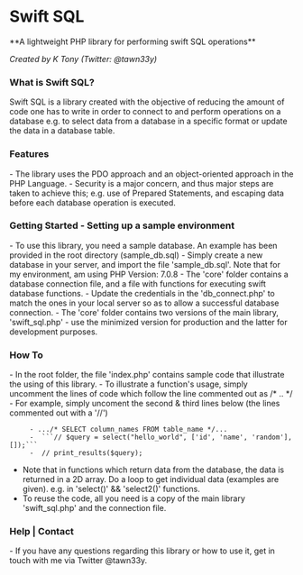<h1>Swift SQL</h1>
**A lightweight PHP library for performing swift SQL operations**

*Created by K Tony (Twitter: @tawn33y)*

<h3>What is Swift SQL?</h3>
Swift SQL is a library created with the objective of reducing the amount of code one has to write in order to connect to and perform operations on a database e.g. to select data from a database in a specific format or update the data in a database table.

<h3>Features</h3>
  - The library uses the PDO approach and an object-oriented approach in the PHP Language.
  - Security is a major concern, and thus major steps are taken to achieve this;
      e.g. use of Prepared Statements, and escaping data before each database operation is executed.

<h3>Getting Started - Setting up a sample environment</h3>
   - To use this library, you need a sample database. An example has been provided in the root directory (sample_db.sql)
   - Simply create a new database in your server, and import the file 'sample_db.sql'. Note that for my environment, am using PHP Version: 7.0.8
   - The 'core' folder contains a database connection file, and a file with functions for executing swift database functions.
   - Update the credentials in the 'db_connect.php' to match the ones in your local server so as to allow a successful database connection.
   - The 'core' folder contains two versions of the main library, 'swift_sql.php' - use the minimized version for production and the latter for development purposes. 

<h3>How To</h3>
   - In the root folder, the file 'index.php' contains sample code that illustrate the using of this library.
   - To illustrate a function's usage, simply uncomment the lines of code which follow the line commented out as /* .. */
       - For example, simply uncoment the second & third lines below (the lines commented out with a '//')

      	 - .../* SELECT column_names FROM table_name */...
      	 -  ```// $query = select("hello_world", ['id', 'name', 'random'], []);```
     	 -  // print_results($query);

   - Note that in functions which return data from the database, the data is returned in a 2D array. Do a loop to get individual data (examples are given).
      e.g. in 'select()' && 'select2()' functions.
   -  To reuse the code, all you need is a copy of the main library 'swift_sql.php' and the connection file.

<h3>Help | Contact</h3>
  - If you have any questions regarding this library or how to use it, get in touch with me via Twitter @tawn33y.
